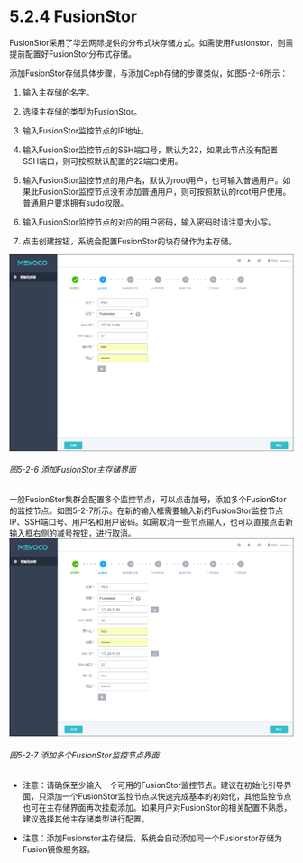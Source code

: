 # 5.2.4 FusionStor

FusionStor采用了华云网际提供的分布式块存储方式。如需使用Fusionstor，则需提前配置好FusionStor分布式存储。

添加FusionStor存储具体步骤，与添加Ceph存储的步骤类似，如图5-2-6所示：
1. 输入主存储的名字。

2. 选择主存储的类型为FusionStor。

3. 输入FusionStor监控节点的IP地址。

4. 输入FusionStor监控节点的SSH端口号，默认为22，如果此节点没有配置SSH端口，则可按照默认配置的22端口使用。

5. 输入FusionStor监控节点的用户名，默认为root用户，也可输入普通用户。如果此FusionStor监控节点没有添加普通用户，则可按照默认的root用户使用。普通用户要求拥有sudo权限。

6. 输入FusionStor监控节点的对应的用户密码，输入密码时请注意大小写。

7. 点击创建按钮，系统会配置FusionStor的块存储作为主存储。

![png](../images/5-2-6.png "图5-2-6 添加FusionStor主存储界面")
###### 图5-2-6 添加FusionStor主存储界面

一般FusionStor集群会配置多个监控节点，可以点击加号，添加多个FusionStor的监控节点。如图5-2-7所示。在新的输入框需要输入新的FusionStor监控节点IP、SSH端口号、用户名和用户密码。如需取消一些节点输入，也可以直接点击新输入框右侧的减号按钮，进行取消。
![png](../images/5-2-7.png "图5-2-7 添加多个FusionStor监控节点界面")
###### 图5-2-7 添加多个FusionStor监控节点界面 

* 注意：请确保至少输入一个可用的FusionStor监控节点。建议在初始化引导界面，只添加一个FusionStor监控节点以快速完成基本的初始化，其他监控节点也可在主存储界面再次挂载添加。如果用户对FusionStor的相关配置不熟悉，建议选择其他主存储类型进行配置。

* 注意：添加Fusionstor主存储后，系统会自动添加同一个Fusionstor存储为Fusion镜像服务器。
